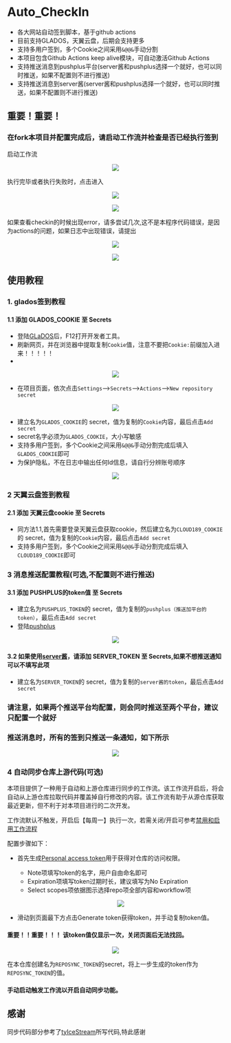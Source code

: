 # Auto_CheckIn

- 各大网站自动签到脚本，基于github actions
- 目前支持GLADOS，天翼云盘，后期会支持更多
- 支持多用户签到，多个Cookie之间采用`&@@&`手动分割
- 本项目包含Github Actions keep alive模块，可自动激活Github Actions
- 支持推送消息到pushplus平台(server酱和pushplus选择一个就好，也可以同时推送，如果不配置则不进行推送)
- 支持推送消息到server酱(server酱和pushplus选择一个就好，也可以同时推送，如果不配置则不进行推送)

## 重要！重要！

### 在fork本项目并配置完成后，请启动工作流并检查是否已经执行签到

启动工作流
<p align="center">
  <img src="images/check_workflow_1.png" />
</p>
执行完毕或者执行失败时，点击进入
<p align="center">
  <img src="images/check_workflow_2.png" />
</p>

<p align="center">
  <img src="images/check_workflow_3.png" />
</p>
如果查看checkin的时候出现error，请多尝试几次,这不是本程序代码错误，是因为actions的问题，如果日志中出现错误，请提出
<p align="center">
  <img src="images/check_workflow_log_error.png" />
</p>
<p align="center">
  <img src="images/check_workflow_4.png" />
</p>

## 使用教程

### 1. glados签到教程

#### 1.1 添加 GLADOS_COOKIE 至 Secrets

- 登陆[GLaDOS](https://glados.rocks/)后，F12打开开发者工具。
- 刷新网页，并在浏览器中提取复制`Cookie`值，注意不要把`Cookie:`前缀加入进来！！！！！
-

<p align="center">
  <img src="images/Step1.png" />
</p>

- 在项目页面，依次点击`Settings`-->`Secrets`-->`Actions`-->`New repository secret`

<p align="center">
  <img src="images/Step2.png" />
</p>

- 建立名为`GLADOS_COOKIE`的 secret，值为复制的`Cookie`内容，最后点击`Add secret`
- secret名字必须为`GLADOS_COOKIE`，大小写敏感
- 支持多用户签到，多个Cookie之间采用`&@@&`手动分割完成后填入`GLADOS_COOKIE`即可
- 为保护隐私，不在日志中输出任何Id信息，请自行分辨账号顺序

<p align="center">
  <img src="images/Step3.png" />
</p>

### 2 天翼云盘签到教程

#### 2.1 添加 天翼云盘cookie 至 Secrets

- 同方法1.1,首先需要登录天翼云盘获取cookie，然后建立名为`CLOUD189_COOKIE`的 secret，值为复制的`Cookie`内容，最后点击`Add secret`
- 支持多用户签到，多个Cookie之间采用`&@@&`手动分割完成后填入`CLOUD189_COOKIE`即可

### 3 消息推送配置教程(可选,不配置则不进行推送)

#### 3.1 添加 PUSHPLUS的token值 至 Secrets

- 建立名为`PUSHPLUS_TOKEN`的 secret，值为复制的`pushplus（推送加平台的token）`，最后点击`Add secret`
- 登陆[pushplus](http://www.pushplus.plus/)

<p align="center">
  <img src="images/pushplus_token.png" />
</p>

#### 3.2 如果使用[server酱](https://sct.ftqq.com/)，请添加 SERVER_TOKEN 至 Secrets,如果不想推送通知可以不填写此项

- 建立名为`SERVER_TOKEN`的 secret，值为复制的`server酱的token`，最后点击`Add secret`

### 请注意，如果两个推送平台均配置，则会同时推送至两个平台，建议只配置一个就好

### 推送消息时，所有的签到只推送一条通知，如下所示

<p align="center">
  <img src="images/checkin_info.png" />
</p>

### 4 自动同步仓库上游代码(可选)

本项目提供了一种用于自动和上游仓库进行同步的工作流。该工作流开启后，将会自动从上游仓库拉取代码并覆盖掉自行修改的内容。该工作流有助于从源仓库获取最近更新，但不利于对本项目进行的二次开发。

工作流默认不触发，开启后【每周一】执行一次，若需关闭/开启可参考[禁用和启用工作流程](https://docs.github.com/cn/enterprise-server@3.3/actions/managing-workflow-runs/disabling-and-enabling-a-workflow)

配置步骤如下：

- 首先生成[Personal access token](https://github.com/settings/tokens/new)用于获得对仓库的访问权限。

    - Note项填写token的名字，用户自由命名即可
    - Expiration项填写token过期时长，建议填写为No Expiration
    - Select scopes项依据图示选择repo项全部内容和workflow项
    <p align="center">
      <img src="images/reposync_setting.png" />
    </p>
- 滑动到页面最下方点击Generate token获得token，并手动复制token值。

#### 重要！！重要！！！ 该token值仅显示一次，关闭页面后无法找回。

<p align="center">
  <img src="images/reposync_token.png" />
</p>


在本仓库创建名为`REPOSYNC_TOKEN`的secret，将上一步生成的token作为`REPOSYNC_TOKEN`的值。

#### 手动启动触发工作流以开启自动同步功能。

## 感谢

同步代码部分参考了[tyIceStream](https://github.com/tyIceStream)所写代码,特此感谢

